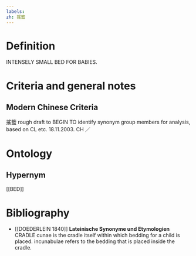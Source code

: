 ```yaml
---
labels: 
zh: 搖籃
---
```


# Definition
INTENSELY SMALL BED FOR BABIES.
# Criteria and general notes
## Modern Chinese Criteria
搖籃
rough draft to BEGIN TO identify synonym group members for analysis, based on CL etc. 18.11.2003. CH ／
# Ontology

## Hypernym
[[BED]]
# Bibliography
- [[DOEDERLEIN 1840]]
**Lateinische Synonyme und Etymologien** 
CRADLE
cunae is the cradle itself within which bedding for a child is placed.
incunabulae refers to the bedding that is placed inside the cradle.